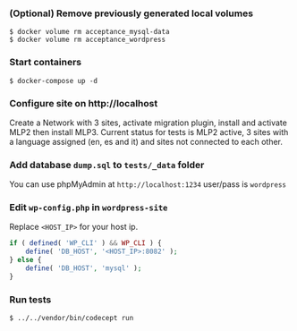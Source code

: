 ### (Optional) Remove previously generated local volumes
```
$ docker volume rm acceptance_mysql-data
$ docker volume rm acceptance_wordpress
```
### Start containers
```
$ docker-compose up -d
```

### Configure site on http://localhost
Create a Network with 3 sites, activate migration plugin, install and activate MLP2 then install MLP3. Current status for tests is MLP2 active, 3 sites with a language assigned (en, es and it) and sites not connected to each other.

### Add database `dump.sql` to `tests/_data` folder
You can use phpMyAdmin at `http://localhost:1234` user/pass is `wordpress` 

### Edit `wp-config.php` in `wordpress-site`
Replace `<HOST_IP>` for your host ip.
```php
if ( defined( 'WP_CLI' ) && WP_CLI ) {
    define( 'DB_HOST', '<HOST_IP>:8082' );
} else {
    define( 'DB_HOST', 'mysql' );
}
```

### Run tests
`$ ../../vendor/bin/codecept run`
